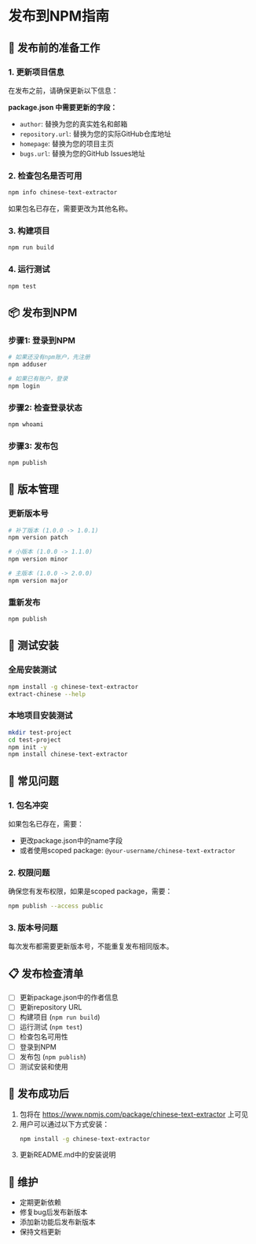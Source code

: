 # 发布到NPM指南

## 🚀 发布前的准备工作

### 1. 更新项目信息
在发布之前，请确保更新以下信息：

**package.json 中需要更新的字段：**
- `author`: 替换为您的真实姓名和邮箱
- `repository.url`: 替换为您的实际GitHub仓库地址
- `homepage`: 替换为您的项目主页
- `bugs.url`: 替换为您的GitHub Issues地址

### 2. 检查包名是否可用
```bash
npm info chinese-text-extractor
```
如果包名已存在，需要更改为其他名称。

### 3. 构建项目
```bash
npm run build
```

### 4. 运行测试
```bash
npm test
```

## 📦 发布到NPM

### 步骤1: 登录到NPM
```bash
# 如果还没有npm账户，先注册
npm adduser

# 如果已有账户，登录
npm login
```

### 步骤2: 检查登录状态
```bash
npm whoami
```

### 步骤3: 发布包
```bash
npm publish
```

## 🔄 版本管理

### 更新版本号
```bash
# 补丁版本 (1.0.0 -> 1.0.1)
npm version patch

# 小版本 (1.0.0 -> 1.1.0)
npm version minor

# 主版本 (1.0.0 -> 2.0.0)
npm version major
```

### 重新发布
```bash
npm publish
```

## 🧪 测试安装

### 全局安装测试
```bash
npm install -g chinese-text-extractor
extract-chinese --help
```

### 本地项目安装测试
```bash
mkdir test-project
cd test-project
npm init -y
npm install chinese-text-extractor
```

## 🚨 常见问题

### 1. 包名冲突
如果包名已存在，需要：
- 更改package.json中的name字段
- 或者使用scoped package: `@your-username/chinese-text-extractor`

### 2. 权限问题
确保您有发布权限，如果是scoped package，需要：
```bash
npm publish --access public
```

### 3. 版本号问题
每次发布都需要更新版本号，不能重复发布相同版本。

## 📋 发布检查清单

- [ ] 更新package.json中的作者信息
- [ ] 更新repository URL
- [ ] 构建项目 (`npm run build`)
- [ ] 运行测试 (`npm test`)
- [ ] 检查包名可用性
- [ ] 登录到NPM
- [ ] 发布包 (`npm publish`)
- [ ] 测试安装和使用

## 🎉 发布成功后

1. 包将在 https://www.npmjs.com/package/chinese-text-extractor 上可见
2. 用户可以通过以下方式安装：
   ```bash
   npm install -g chinese-text-extractor
   ```
3. 更新README.md中的安装说明

## 📝 维护

- 定期更新依赖
- 修复bug后发布新版本
- 添加新功能后发布新版本
- 保持文档更新 